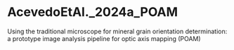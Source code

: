# AcevedoEtAl._2024a_POAM
Using the traditional microscope for mineral grain orientation determination: a prototype image analysis pipeline for optic axis mapping (POAM)
